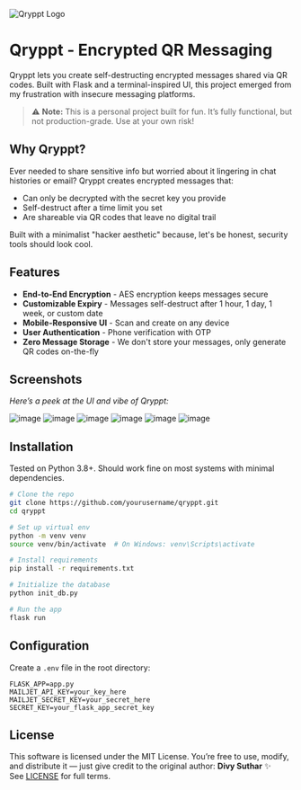 ![Qryppt Logo](https://img.shields.io/badge/Qryppt-Secure_QR_Messaging-00ff00?style=for-the-badge&logo=qrcode&logoColor=white)

# Qryppt - Encrypted QR Messaging

Qryppt lets you create self-destructing encrypted messages shared via QR codes. Built with Flask and a terminal-inspired UI, this project emerged from my frustration with insecure messaging platforms.

> ⚠️ **Note:** This is a personal project built for fun. It’s fully functional, but not production-grade. Use at your own risk!

## Why Qryppt?

Ever needed to share sensitive info but worried about it lingering in chat histories or email? Qryppt creates encrypted messages that:

- Can only be decrypted with the secret key you provide
- Self-destruct after a time limit you set
- Are shareable via QR codes that leave no digital trail

Built with a minimalist "hacker aesthetic" because, let's be honest, security tools should look cool.

## Features

- **End-to-End Encryption** - AES encryption keeps messages secure
- **Customizable Expiry** - Messages self-destruct after 1 hour, 1 day, 1 week, or custom date
- **Mobile-Responsive UI** - Scan and create on any device
- **User Authentication** - Phone verification with OTP
- **Zero Message Storage** - We don't store your messages, only generate QR codes on-the-fly

## Screenshots

_Here’s a peek at the UI and vibe of Qryppt:_

![image](https://github.com/user-attachments/assets/f10b39dc-4da7-459a-ae99-5211f2cd4f55)
![image](https://github.com/user-attachments/assets/538702c9-2769-4c8d-826f-75230296a73c)
![image](https://github.com/user-attachments/assets/7110421e-db44-4a68-b86c-43848d54f047)
![image](https://github.com/user-attachments/assets/6192df21-b498-4ddf-b824-6bc5f73f9c68)
![image](https://github.com/user-attachments/assets/99b791da-376b-4bec-bf03-2c2c1b384fb1)
![image](https://github.com/user-attachments/assets/5e32e10d-45de-4d70-8f4a-9615ded0a1df)

## Installation

Tested on Python 3.8+. Should work fine on most systems with minimal dependencies.

```bash
# Clone the repo
git clone https://github.com/yourusername/qryppt.git
cd qryppt

# Set up virtual env
python -m venv venv
source venv/bin/activate  # On Windows: venv\Scripts\activate

# Install requirements
pip install -r requirements.txt

# Initialize the database
python init_db.py

# Run the app
flask run
```

## Configuration

Create a `.env` file in the root directory:

```env
FLASK_APP=app.py
MAILJET_API_KEY=your_key_here
MAILJET_SECRET_KEY=your_secret_here
SECRET_KEY=your_flask_app_secret_key
```

## License

This software is licensed under the MIT License. You’re free to use, modify, and distribute it — just give credit to the original author: **Divy Suthar** ✨  
See [LICENSE](./LICENSE) for full terms.
